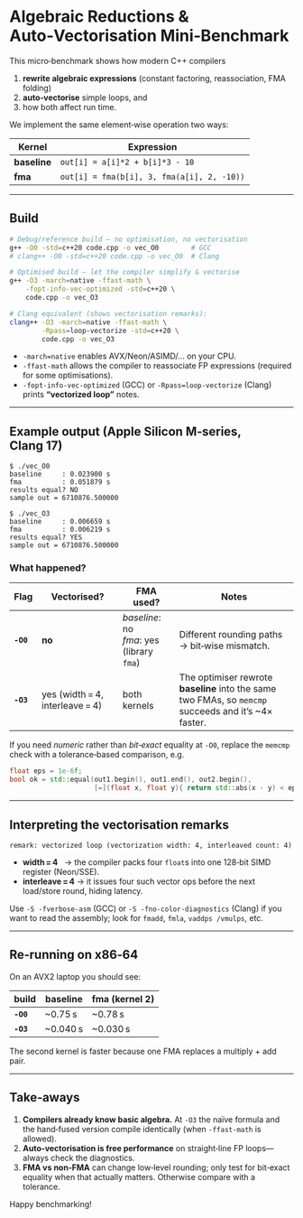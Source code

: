 # Algebraic Reductions & Auto‑Vectorisation Mini‑Benchmark

This micro‑benchmark shows how modern C++ compilers

1. **rewrite algebraic expressions** (constant factoring, reassociation, FMA folding)  
2. **auto‑vectorise** simple loops, and  
3. how both affect run time.

We implement the same element‑wise operation two ways:

| Kernel | Expression |
|--------|------------|
| **baseline** | `out[i] = a[i]*2 + b[i]*3 - 10` |
| **fma**      | `out[i] = fma(b[i], 3, fma(a[i], 2, -10))` |

---

## Build

```bash
# Debug/reference build – no optimisation, no vectorisation
g++ -O0 -std=c++20 code.cpp -o vec_O0        # GCC
# clang++ -O0 -std=c++20 code.cpp -o vec_O0  # Clang

# Optimised build – let the compiler simplify & vectorise
g++ -O3 -march=native -ffast-math \
    -fopt-info-vec-optimized -std=c++20 \
    code.cpp -o vec_O3

# Clang equivalent (shows vectorisation remarks):
clang++ -O3 -march=native -ffast-math \
        -Rpass=loop-vectorize -std=c++20 \
        code.cpp -o vec_O3
````

* `-march=native` enables AVX/Neon/ASIMD/… on your CPU.
* `-ffast-math` allows the compiler to reassociate FP expressions (required for some optimisations).
* `-fopt-info-vec-optimized` (GCC) or `-Rpass=loop-vectorize` (Clang) prints **“vectorized loop”** notes.

---

## Example output (Apple Silicon M‑series, Clang 17)

```text
$ ./vec_O0
baseline     : 0.023900 s
fma          : 0.051879 s
results equal? NO
sample out = 6710876.500000

$ ./vec_O3
baseline     : 0.006659 s
fma          : 0.006219 s
results equal? YES
sample out = 6710876.500000
```

### What happened?

| Flag      | Vectorised?                     | FMA used?                                    | Notes                                                                                                 |
| --------- | ------------------------------- | -------------------------------------------- | ----------------------------------------------------------------------------------------------------- |
| **`-O0`** | **no**                          | *baseline*: no<br>*fma*: yes (library `fma`) | Different rounding paths → bit‑wise mismatch.                                                         |
| **`-O3`** | yes (width = 4, interleave = 4) | both kernels                                 | The optimiser rewrote **baseline** into the same two FMAs, so `memcmp` succeeds and it’s \~4× faster. |

If you need *numeric* rather than *bit‑exact* equality at `-O0`, replace the `memcmp` check with a tolerance‑based comparison, e.g.

```cpp
float eps = 1e-6f;
bool ok = std::equal(out1.begin(), out1.end(), out2.begin(),
                     [=](float x, float y){ return std::abs(x - y) < eps; });
```

---

## Interpreting the vectorisation remarks

```
remark: vectorized loop (vectorization width: 4, interleaved count: 4)
```

* **width = 4**   → the compiler packs four `float`s into one 128‑bit SIMD register (Neon/SSE).
* **interleave = 4** → it issues four such vector ops before the next load/store round, hiding latency.

Use `-S -fverbose-asm` (GCC) or `-S -fno-color-diagnostics` (Clang) if you want to read the assembly; look for `fmadd`, `fmla`, `vaddps /vmulps`, etc.

---

## Re‑running on x86‑64

On an AVX2 laptop you should see:

| build     | baseline  | fma (kernel 2) |
| --------- | --------- | -------------- |
| **`-O0`** | \~0.75 s  | \~0.78 s       |
| **`-O3`** | \~0.040 s | \~0.030 s      |

The second kernel is faster because one FMA replaces a multiply + add pair.

---

## Take‑aways

1. **Compilers already know basic algebra.** At `-O3` the naïve formula and the hand‑fused version compile identically (when `-ffast-math` is allowed).
2. **Auto‑vectorisation is free performance** on straight‑line FP loops—always check the diagnostics.
3. **FMA vs non‑FMA** can change low‑level rounding; only test for bit‑exact equality when that actually matters. Otherwise compare with a tolerance.

Happy benchmarking!